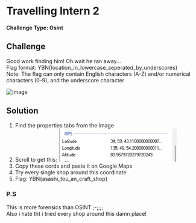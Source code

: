 # Travelling Intern 2

**Challenge Type: Osint**  

## Challenge

Good work finding him! Oh wait he ran away...
<br>
Flag format: YBN{location_in_lowercase_seperated_by_underscores}
<br>
Note: The flag can only contain English characters (A-Z) and/or numerical characters (0-9), and the underscore character

![image](travelling_intern2.HEIC)

## Solution 

1) Find the properties tabs from the image
2) Scroll to get this: 
![Coordinates](coords.png)
3) Copy these cords and paste it on Google Maps
4) Try every single shop around this coordinate
5) Flag: YBN{asashi_tou_an_craft_shop}

### P.S

This is more forensics than OSINT ;-;;;; 
<br>
Also i hate tht i tried every shop around this damn place!